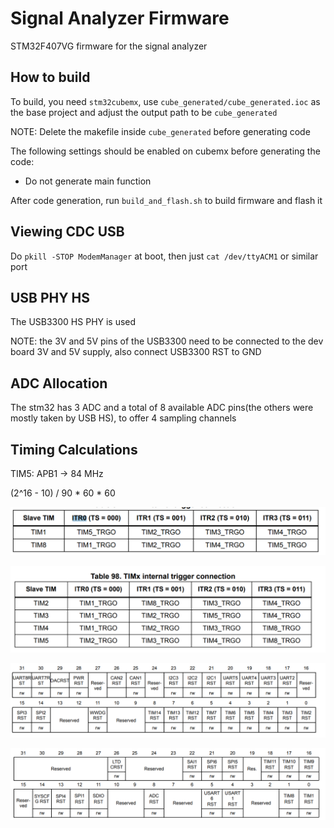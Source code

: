 # Signal Analyzer Firmware

STM32F407VG firmware for the signal analyzer

## How to build

To build, you need ```stm32cubemx```, use ```cube_generated/cube_generated.ioc``` as the base project and adjust the output path to be ```cube_generated```

NOTE: Delete the makefile inside ```cube_generated``` before generating code

The following settings should be enabled on cubemx before generating the code:

- Do not generate main function

After code generation, run ```build_and_flash.sh``` to build firmware and flash it

## Viewing CDC USB

Do ```pkill -STOP ModemManager``` at boot, then just ```cat /dev/ttyACM1``` or similar port

## USB PHY HS

The USB3300 HS PHY is used

NOTE: the 3V and 5V pins of the USB3300 need to be connected to the dev board 3V and 5V supply, also connect USB3300 RST to GND

## ADC Allocation

The stm32 has 3 ADC and a total of 8 available ADC pins(the others were mostly taken by USB HS), to offer 4 sampling channels

## Timing Calculations

TIM5: APB1 -> 84 MHz

(2^16 - 10) / 90 * 60 * 60

![](image/2019-11-04-12-58-08.png)

![](image/2019-11-04-13-00-17.png)

![](image/2019-11-06-22-37-28.png)

![](image/2019-11-06-22-37-43.png)